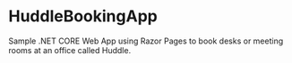 # HuddleBookingApp
Sample .NET CORE Web App using Razor Pages to book desks or meeting rooms at an office called Huddle.
